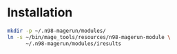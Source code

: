 # Installation

```bash
mkdir -p ~/.n98-magerun/modules/
ln -s ~/bin/mage_tools/resources/n98-magerun-module \
      ~/.n98-magerun/modules/iresults
```

